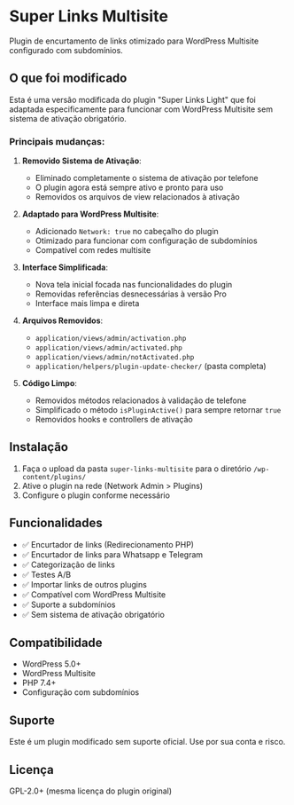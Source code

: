 # Super Links Multisite

Plugin de encurtamento de links otimizado para WordPress Multisite configurado com subdomínios.

## O que foi modificado

Esta é uma versão modificada do plugin "Super Links Light" que foi adaptada especificamente para funcionar com WordPress Multisite sem sistema de ativação obrigatório.

### Principais mudanças:

1. **Removido Sistema de Ativação**: 
   - Eliminado completamente o sistema de ativação por telefone
   - O plugin agora está sempre ativo e pronto para uso
   - Removidos os arquivos de view relacionados à ativação

2. **Adaptado para WordPress Multisite**:
   - Adicionado `Network: true` no cabeçalho do plugin
   - Otimizado para funcionar com configuração de subdomínios
   - Compatível com redes multisite

3. **Interface Simplificada**:
   - Nova tela inicial focada nas funcionalidades do plugin
   - Removidas referências desnecessárias à versão Pro
   - Interface mais limpa e direta

4. **Arquivos Removidos**:
   - `application/views/admin/activation.php`
   - `application/views/admin/activated.php`
   - `application/views/admin/notActivated.php`
   - `application/helpers/plugin-update-checker/` (pasta completa)

5. **Código Limpo**:
   - Removidos métodos relacionados à validação de telefone
   - Simplificado o método `isPluginActive()` para sempre retornar `true`
   - Removidos hooks e controllers de ativação

## Instalação

1. Faça o upload da pasta `super-links-multisite` para o diretório `/wp-content/plugins/`
2. Ative o plugin na rede (Network Admin > Plugins)
3. Configure o plugin conforme necessário

## Funcionalidades

- ✅ Encurtador de links (Redirecionamento PHP)
- ✅ Encurtador de links para Whatsapp e Telegram
- ✅ Categorização de links
- ✅ Testes A/B
- ✅ Importar links de outros plugins
- ✅ Compatível com WordPress Multisite
- ✅ Suporte a subdomínios
- ✅ Sem sistema de ativação obrigatório

## Compatibilidade

- WordPress 5.0+
- WordPress Multisite
- PHP 7.4+
- Configuração com subdomínios

## Suporte

Este é um plugin modificado sem suporte oficial. Use por sua conta e risco.

## Licença

GPL-2.0+ (mesma licença do plugin original)